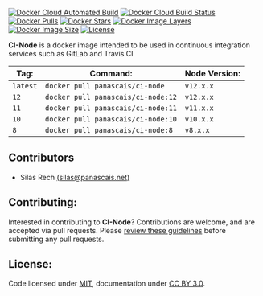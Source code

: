 [![Docker Cloud Automated Build](https://img.shields.io/docker/cloud/automated/panascais/ci-node.svg?style=flat-square)](https://hub.docker.com/r/panascais/ci-node)
[![Docker Cloud Build Status](https://img.shields.io/docker/cloud/build/panascais/ci-node.svg?style=flat-square)](https://hub.docker.com/r/panascais/ci-node)
[![Docker Pulls](https://img.shields.io/docker/pulls/panascais/ci-node.svg?style=flat-square)](https://hub.docker.com/r/panascais/ci-node)
[![Docker Stars](https://img.shields.io/docker/stars/panascais/ci-node.svg?style=flat-square)](https://hub.docker.com/r/panascais/ci-node)
[![Docker Image Layers](https://img.shields.io/microbadger/layers/layers/panascais/ci-node.svg?style=flat-square)](https://microbadger.com/images/panascais/ci-node)
[![Docker Image Size](https://img.shields.io/microbadger/image-size/image-size/panascais/ci-node.svg?style=flat-square)](https://microbadger.com/images/panascais/ci-node)
[![License](https://img.shields.io/github/license/panascais-docker/ci-node.svg?style=flat-square)](https://hub.docker.com/r/panascais/ci-node)

**CI-Node** is a docker image intended to be used in continuous integration services such as GitLab and Travis CI

| **Tag:** | **Command:**                       | **Node Version:** |
|----------|------------------------------------|-------------------|
| `latest` | `docker pull panascais/ci-node`    | `v12.x.x`         |
| `12`     | `docker pull panascais/ci-node:12` | `v12.x.x`         |
| `11`     | `docker pull panascais/ci-node:11` | `v11.x.x`         |
| `10`     | `docker pull panascais/ci-node:10` | `v10.x.x`         |
| `8`      | `docker pull panascais/ci-node:8`  | `v8.x.x`          |

## Contributors

 - Silas Rech [(silas@panascais.net)](mailto:silas@panascais.net)

## Contributing:

Interested in contributing to **CI-Node**? Contributions are welcome, and are accepted via pull requests. Please [review these guidelines](contributing.md) before submitting any pull requests.

## License:
Code licensed under [MIT](license.md), documentation under [CC BY 3.0](https://creativecommons.org/licenses/by/3.0/).
